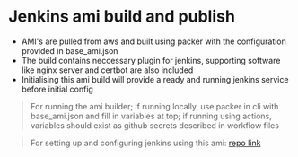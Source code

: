 # Jenkins ami build and publish

- AMI's are pulled from aws and built using packer with the configuration provided in base_ami.json
- The build contains neccessary plugin for jenkins, supporting software like nginx server and certbot are also included
- Initialising this ami build will provide a ready and running jenkins service before initial config

> For running the ami builder; if running locally, use packer in cli with base_ami.json and fill in variables at top; if running using actions, variables should exist as github secrets described in workflow files

> For setting up and configuring jenkins using this ami: [repo link](https://github.com/Bh-an/Jenkins-server-IAC "Jenkins server IAC repo")
